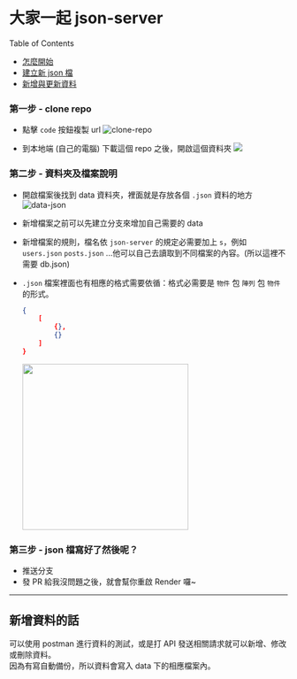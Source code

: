 # 大家一起 json-server

<summary>Table of Contents</summary>

- [怎麼開始](#第一步---clone-repo)
- [建立新 json 檔](#第二步---資料夾及檔案說明)
- [新增與更新資料](#新增資料的話)


### 第一步 - clone repo
* 點擊 `code` 按鈕複製 url
![clone-repo](https://firebasestorage.googleapis.com/v0/b/mobaocoffee.appspot.com/o/clonerepo.png?alt=media&token=74a25d62-4cb2-4e6a-99ec-8cfd8b4a0fc6)

* 到本地端 (自己的電腦) 下載這個 repo 之後，開啟這個資料夾 
![](https://firebasestorage.googleapis.com/v0/b/mobaocoffee.appspot.com/o/gitclone.png?alt=media&token=85c0e043-b6ea-473a-8022-86ecb899b901)

### 第二步 - 資料夾及檔案說明
* 開啟檔案後找到 data 資料夾，裡面就是存放各個 `.json` 資料的地方
![data-json](https://firebasestorage.googleapis.com/v0/b/mobaocoffee.appspot.com/o/data-json.png?alt=media&token=473a0a71-b773-485c-b0e4-0c3851abc7b0)

* 新增檔案之前可以先建立分支來增加自己需要的 data
* 新增檔案的規則，檔名依 `json-server` 的規定必需要加上 `s`，例如 `users.json` `posts.json` ...他可以自己去讀取到不同檔案的內容。(所以這裡不需要 db.json)
* `.json` 檔案裡面也有相應的格式需要依循：格式必需要是 `物件` 包 `陣列` 包 `物件` 的形式。<br/>
    ```json
    {
        [
            {},
            {}
        ]
    }
    ```
    <img src="https://firebasestorage.googleapis.com/v0/b/mobaocoffee.appspot.com/o/jsondata.png?alt=media&token=e7c7f8d3-0096-4949-ba89-2f9e6021a319" width="300px">

### 第三步 - json 檔寫好了然後呢？
* 推送分支
* 發 PR 給我沒問題之後，就會幫你重啟 Render 囉~

---
## 新增資料的話
可以使用 postman 進行資料的測試，或是打 API 發送相關請求就可以新增、修改或刪除資料。<br/>
因為有寫自動備份，所以資料會寫入 data 下的相應檔案內。